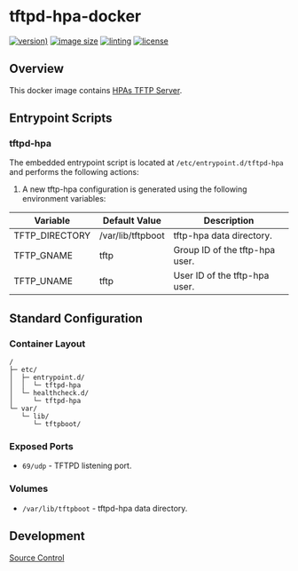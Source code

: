 # tftpd-hpa-docker

[![version)](https://img.shields.io/docker/v/crashvb/tftpd-hpa/latest)](https://hub.docker.com/repository/docker/crashvb/tftpd-hpa)
[![image size](https://img.shields.io/docker/image-size/crashvb/tftpd-hpa/latest)](https://hub.docker.com/repository/docker/crashvb/tftpd-hpa)
[![linting](https://img.shields.io/badge/linting-hadolint-yellow)](https://github.com/hadolint/hadolint)
[![license](https://img.shields.io/github/license/crashvb/tftpd-hpa-docker.svg)](https://github.com/crashvb/tftpd-hpa-docker/blob/master/LICENSE.md)

## Overview

This docker image contains [HPAs TFTP Server](https://github.com/asciiprod/tftp-hpa).

## Entrypoint Scripts

### tftpd-hpa

The embedded entrypoint script is located at `/etc/entrypoint.d/tftpd-hpa` and performs the following actions:

1. A new tftp-hpa configuration is generated using the following environment variables:

 | Variable | Default Value | Description |
 | -------- | ------------- | ----------- |
 | TFTP\_DIRECTORY | /var/lib/tftpboot | tftp-hpa data directory. |
 | TFTP\_GNAME | tftp | Group ID of the tftp-hpa user. |
 | TFTP\_UNAME | tftp | User ID of the tftp-hpa user. |

## Standard Configuration

### Container Layout

```
/
├─ etc/
│  ├─ entrypoint.d/
│  │  └─ tftpd-hpa
│  └─ healthcheck.d/
│     └─ tftpd-hpa
└─ var/
   └─ lib/
      └─ tftpboot/
```

### Exposed Ports

* `69/udp` - TFTPD listening port.

### Volumes

* `/var/lib/tftpboot` - tftpd-hpa data directory.

## Development

[Source Control](https://github.com/crashvb/tftpd-hpa-docker)

